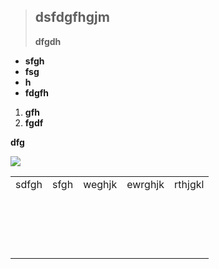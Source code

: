 > ## dsfdgfhgjm
> 
> **dfgdh**

*   **sfgh**
*   **fsg**
*   **h**
*   **fdgfh**

1.  **gfh**
2.  **fgdf**

**dfg**

![](https://user-images.githubusercontent.com/114651675/218633706-4f5443a1-c429-4cd0-a15f-29545bb268c3.png)

<table><tbody><tr><td>sdfgh</td><td>sfgh</td><td>weghjk</td><td>ewrghjk</td><td>rthjgkl</td></tr><tr><td>&nbsp;</td><td>&nbsp;</td><td>&nbsp;</td><td>&nbsp;</td><td>&nbsp;</td></tr><tr><td>&nbsp;</td><td>&nbsp;</td><td>&nbsp;</td><td>&nbsp;</td><td>&nbsp;</td></tr><tr><td>&nbsp;</td><td>&nbsp;</td><td>&nbsp;</td><td>&nbsp;</td><td>&nbsp;</td></tr><tr><td>&nbsp;</td><td>&nbsp;</td><td>&nbsp;</td><td>&nbsp;</td><td>&nbsp;</td></tr></tbody></table>
